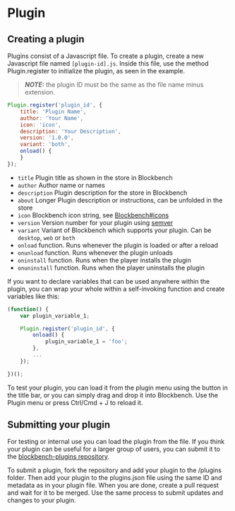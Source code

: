 # Plugin

## Creating a plugin

Plugins consist of a Javascript file. To create a plugin, create a new Javascript file named `[plugin-id].js`. Inside this file, use the method Plugin.register to initialize the plugin, as seen in the example.

> **_NOTE:_**  the plugin ID must be the same as the file name minus extension.
```javascript
Plugin.register('plugin_id', {
	title: 'Plugin Name',
	author: 'Your Name',
	icon: 'icon',
	description: 'Your Description',
	version: '1.0.0',
	variant: 'both',
	onload() {
	}
});
```
* `title` Plugin title as shown in the store in Blockbench
* `author` Author name or names 
* `description` Plugin description for the store in Blockbench
* `about` Longer Plugin description or instructions, can be unfolded in the store
* `icon` Blockbench icon string, see [Blockbench#icons](blockbench.md#icons)
* `version` Version number for your plugin using [semver](https://semver.org) 
* `variant` Variant of Blockbench which supports your plugin. Can be `desktop`, `web` or `both`
* `onload` function. Runs whenever the plugin is loaded or after a reload
* `onunload` function. Runs whenever the plugin unloads
* `oninstall` function. Runs when the player installs the plugin
* `onuninstall` function. Runs when the player uninstalls the plugin

If you want to declare variables that can be used anywhere within the plugin, you can wrap your whole within a self-invoking function and create variables like this:
```javascript
(function() {
	var plugin_variable_1;

	Plugin.register('plugin_id', {
		onload() {
			plugin_variable_1 = 'foo';
		},
		...
	});

})();
```
To test your plugin, you can load it from the plugin menu using the button in the title bar, or you can simply drag and drop it into Blockbench. Use the Plugin menu or press Ctrl/Cmd + J to reload it.


## Submitting your plugin

For testing or internal use you can load the plugin from the file. If you think your plugin can be useful for a larger group of users, you can submit it to the [blockbench-plugins repository](https://www.github.com/JannisX11/blockbench-plugins).

To submit a plugin, fork the repository and add your plugin to the /plugins folder. Then add your plugin to the plugins.json file using the same ID and metadata as in your plugin file. When you are done, create a pull request and wait for it to be merged. Use the same process to submit updates and changes to your plugin.
